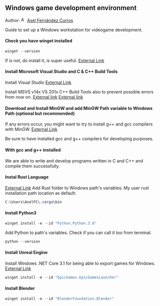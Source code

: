 ## Windows game development environment

Author: [<img src="https://nott-gaming.github.io/assets/images/Axel_agent.png" alt="Axel" width="16" height="16">](https://nott-gaming.github.io/aboutus#AXEL) [Axel Fernández Curros](https://nott-gaming.github.io/aboutus#AXEL)

Guide to set up a Windows workstation for videogame development.

#### Check you have winget installed
```powershell
winget --version
```
If is not, do install it, is super useful. 
[External Link](https://learn.microsoft.com/en-us/windows/package-manager/winget/)

#### Install Microsoft Visual Studio and C & C++ Build Tools
Install Visual Studio
[External Link](https://learn.microsoft.com/en-us/cpp/build/vscpp-step-0-installation?view=msvc-170)

Install MSVS v14x VS 201x C++ Build Tools also to prevent possible errors from now on.
[External link](https://visualstudio.microsoft.com/es/visual-cpp-build-tools)
[External link](https://www.microsoft.com/es-ES/download/confirmation.aspx?id=48159)
<br/>

#### Download and Install MinGW and add MinGW Path variable to Windows Path (optional but recommended)
If any errors occur, you might want to try to install g++ and gcc compilers with MinGW.
[External Link](https://www.geeksforgeeks.org/installing-mingw-tools-for-c-c-and-changing-environment-variable)

Be sure to have installed gcc and g++ compilers for developing purposes.

#### With gcc and g++ installed
We are able to write and develop programs written in C and C++ and compile them successfully.

#### Instal Rust Language
[External Link](https://www.rust-lang.org/learn/get-started)
Add Rust folder to Windows path's variables:
My user rust installation path location as default: 
```powershell
C:\Users\AxelFC\.cargo\bin
```
#### Install Python3
```powershell
winget install -e --id "Python.Python.3.8"
```
Add Python to path's variables. Check if you can call it too from terminal.
```powershell
python --version
```

#### Install Unreal Engine
Install Windows .NET Core 3.1 for being able to export games for Windows.
[External Link](https://dotnet.microsoft.com/en-us/download/dotnet/3.1)
```powershell
winget install -e --id "EpicGames.EpicGamesLauncher"
```

#### Install Blender
```powershell
winget install -e --id "BlenderFoundation.Blender"
```
